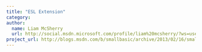 ```yaml
---
title: "ESL Extension"
category: 
author:
  name: Liam McSherry
  url: http://social.msdn.microsoft.com/profile/liam%20mcsherry/?ws=usercard-mini
project_url: http://blogs.msdn.com/b/smallbasic/archive/2013/02/16/small-basic-extension-extended-small-basic-library-esl-0-4-0a.aspx
---
```

